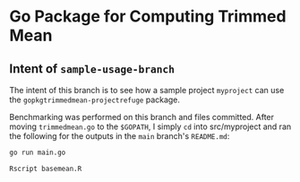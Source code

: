 # Go Package for Computing Trimmed Mean

## Intent of `sample-usage-branch`

The intent of this branch is to see how a sample project `myproject` can use the `gopkgtrimmedmean-projectrefuge` package. 

Benchmarking was performed on this branch and files committed. After moving `trimmedmean.go` to the `$GOPATH`, I simply `cd` into src/myproject and ran the following for the outputs in the `main` branch's `README.md`:

```bash
go run main.go

Rscript basemean.R
```
